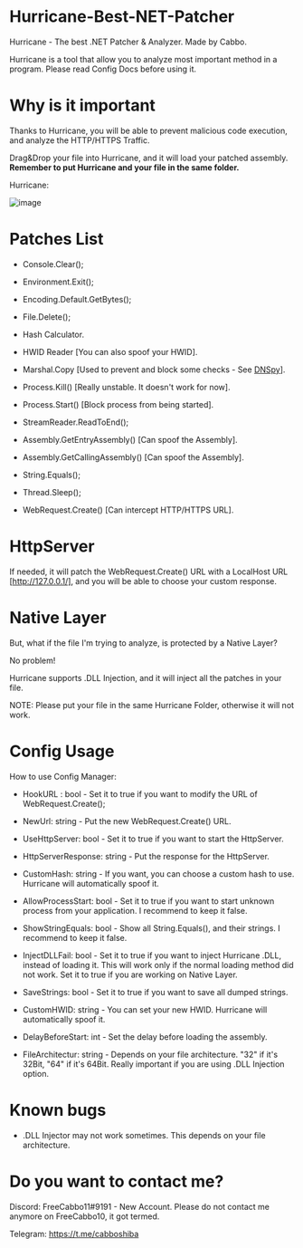 # Hurricane-Best-NET-Patcher
Hurricane - The best .NET Patcher &amp; Analyzer. Made by Cabbo.

Hurricane is a tool that allow you to analyze most important method in a program. Please read Config Docs before using it.

# Why is it important

Thanks to Hurricane, you will be able to prevent malicious code execution, and analyze the HTTP/HTTPS Traffic.

Drag&Drop your file into Hurricane, and it will load your patched assembly. **Remember to put Hurricane and your file in the same folder.**

Hurricane:

![image](https://user-images.githubusercontent.com/92642446/216778443-f27ba51c-97e4-4267-b96f-7c3ac4426d77.png)

# Patches List

- Console.Clear();

- Environment.Exit();

- Encoding.Default.GetBytes();

- File.Delete();

- Hash Calculator.

- HWID Reader [You can also spoof your HWID].

- Marshal.Copy [Used to prevent and block some checks - See [DNSpy](https://github.com/CabboShiba/AntiDNSpyDetector)].

- Process.Kill() [Really unstable. It doesn't work for now].

- Process.Start() [Block process from being started].

- StreamReader.ReadToEnd();

- Assembly.GetEntryAssembly() [Can spoof the Assembly].

- Assembly.GetCallingAssembly() [Can spoof the Assembly].

- String.Equals();

- Thread.Sleep();

- WebRequest.Create() [Can intercept HTTP/HTTPS URL].

# HttpServer

If needed, it will patch the WebRequest.Create() URL with a LocalHost URL [http://127.0.0.1/], and you will be able to choose your custom response.

# Native Layer

But, what if the file I'm trying to analyze, is protected by a Native Layer?

No problem!

Hurricane supports .DLL Injection, and it will inject all the patches in your file.

NOTE: Please put your file in the same Hurricane Folder, otherwise it will not work.

# Config Usage

How to use Config Manager:

- HookURL : bool - Set it to true if you want to modify the URL of WebRequest.Create();

- NewUrl: string - Put the new WebRequest.Create() URL.

- UseHttpServer: bool - Set it to true if you want to start the HttpServer.

- HttpServerResponse: string - Put the response for the HttpServer.

- CustomHash: string - If you want, you can choose a custom hash to use. Hurricane will automatically spoof it.

- AllowProcessStart: bool - Set it to true if you want to start unknown process from your application. I recommend to keep it false.

- ShowStringEquals: bool - Show all String.Equals(), and their strings. I recommend to keep it false.

- InjectDLLFail: bool - Set it to true if you want to inject Hurricane .DLL, instead of loading it. This will work only if the normal loading method did not work. Set it to true if you are working on Native Layer.

- SaveStrings: bool - Set it to true if you want to save all dumped strings.

- CustomHWID: string - You can set your new HWID. Hurricane will automatically spoof it.

- DelayBeforeStart: int - Set the delay before loading the assembly.

- FileArchitectur: string - Depends on your file architecture. "32" if it's 32Bit, "64" if it's 64Bit. Really important if you are using .DLL Injection option.

# Known bugs

- .DLL Injector may not work sometimes. This depends on your file architecture.

# Do you want to contact me?

Discord: FreeCabbo11#9191 - New Account. Please do not contact me anymore on FreeCabbo10, it got termed.

Telegram: https://t.me/cabboshiba
